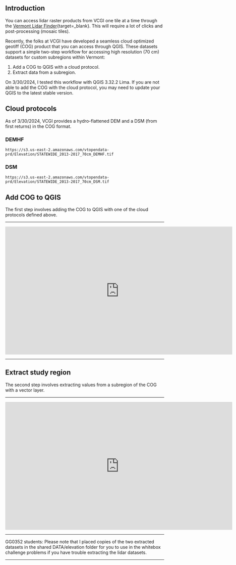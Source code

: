 ## Introduction 

You can access lidar raster products from VCGI one tile at a time through the [Vermont Lidar Finder][vlf]{target=_blank}. This will require a lot of clicks and post-processing (mosaic tiles).  

Recently, the folks at VCGI have developed a seamless cloud optimized geotiff (COG) product that you can access through QGIS. These datasets support a simple two-step workflow for accessing high resolution (70 cm) datasets for custom subregions within Vermont:   

1. Add a COG to QGIS with a cloud protocol.
2. Extract data from a subregion.  

On 3/30/2024, I tested this workflow with QGIS 3.32.2 Lima. If you are not able to add the COG with the cloud protocol, you may need to update your QGIS to the latest stable version.

## Cloud protocols  

As of 3/30/2024, VCGI provides a hydro-flattened DEM and a DSM (from first returns) in the COG format.  

### DEMHF  

```
https://s3.us-east-2.amazonaws.com/vtopendata-prd/Elevation/STATEWIDE_2013-2017_70cm_DEMHF.tif
```

### DSM  

```
https://s3.us-east-2.amazonaws.com/vtopendata-prd/Elevation/STATEWIDE_2013-2017_70cm_DSM.tif
```

## Add COG to QGIS  

The first step involves adding the COG to QGIS with one of the cloud protocols defined above. 

---   

<iframe width="720" height="405" src="https://www.youtube.com/embed/dwylVCCqeO0?si=7WBxYUGaD8CLMmZw" title="YouTube video player" frameborder="0" allow="accelerometer; autoplay; clipboard-write; encrypted-media; gyroscope; picture-in-picture; web-share" referrerpolicy="strict-origin-when-cross-origin" allowfullscreen></iframe>

---  

## Extract study region  

The second step involves extracting values from a subregion of the COG with a vector layer.  

---  

<iframe width="720" height="405" src="https://www.youtube.com/embed/ha6146r0mbw?si=sr_HI2FiobfF1KQm" title="YouTube video player" frameborder="0" allow="accelerometer; autoplay; clipboard-write; encrypted-media; gyroscope; picture-in-picture; web-share" referrerpolicy="strict-origin-when-cross-origin" allowfullscreen></iframe>  

---  

GG0352 students: Please note that I placed copies of the two extracted datasets in the shared DATA/elevation folder for you to use in the whitebox challenge problems if you have trouble extracting the lidar datasets. 

---  

[vlf]: https://maps.vcgi.vermont.gov/LidarFinder/